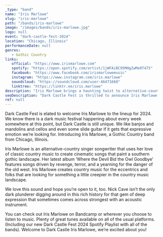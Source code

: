 ```yaml
---
_type: "band"
name: "Iris Marlowe"
slug: "iris-marlowe"
path: "/bands/iris-marlowe"
image: "/images/bands/iris-marlowe.jpg"
logo: null
event: "dark-castle-fest-2024"
location: "Chicago, Illinois"
performanceDate: null
genres:
   - Gothic Country
links:
   official: "https://www.irismarlowe.com"
   spotify: "https://open.spotify.com/artist/1jWFAiBC95MHgZwMe0T475"
   facebook: "https://www.facebook.com/irismarlowemusic"
   instagram: "https://www.instagram.com/iris.marlowe"
   soundcloud: "https://soundcloud.com/user-46471668"
   linktree: "https://linktr.ee/iris.marlowe"
description: "Iris Marlowe brings a haunting twist to alternative-country, crafting cinematic songs that evoke a southern gothic landscape."
seoDescription: "Dark Castle Fest is thrilled to announce Iris Marlowe joining our 2024 lineup! Iris Marlowe brings a haunting twist to alternative-country, crafting cinematic songs that evoke a southern gothic landscape."
ref: null
---
```


Dark Castle Fest is elated to welcome Iris Marlowe to the lineup for 2024. We know there is a dark music festival happening about every week somewhere at this point, but Dark Castle is still unique. We like banjos and mandolins and cellos and even some slide guitar if it gets that expressive emotion we’re looking for.
Introducing Iris Marlowe, a Gothic Country band from Chicago, Illinois.

Iris Marlowe is an alternative-country singer songwriter that uses her love of classic country music to create cinematic songs that paint a southern gothic landscape. Her latest album ‘Where the Devil Bid the Owl Goodbye’ features songs driven by revenge, terror, and a yearning for the danger of the old west. Iris Marlowe creates country music for the eccentrics and folks that are looking for something a little creepier in the country music landscape.

We love this sound and hope you’re open to it, too. Nick Cave isn’t the only dark plunderer digging around in this rich history for that gem of deep expression that sometimes comes across strongest with an acoustic instrument.

You can check out Iris Marlowe on Bandcamp or wherever you choose to listen to music. Plenty of great tunes available on all of the usual platforms.
(Including our new Dark Castle Fest 2024 Spotify Playlist with all of the bands).
Welcome to Dark Castle Iris Marlowe, we’re excited about you!
